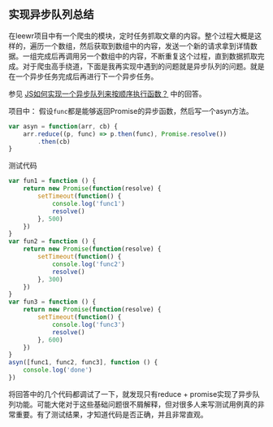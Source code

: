 ## 实现异步队列总结

在leewr项目中有一个爬虫的模块，定时任务抓取文章的内容。整个过程大概是这样的，遍历一个数组，然后获取到数组中的内容，发送一个新的请求拿到详情数据。一组完成后再调用另一个数组中的内容，不断重复这个过程，直到数据抓取完成。对于爬虫高手绕道，下面是我再实现中遇到的问题就是异步队列的问题。就是在一个异步任务完成后再进行下一个异步任务。

参见 [JS如何实现一个异步队列来按顺序执行函数？](https://segmentfault.com/q/1010000005662975) 中的回答。

项目中：
假设<code>func</code>都是能够返回Promise的异步函数，然后写一个asyn方法。

``` js
var asyn = function(arr, cb) {
    arr.reduce((p, func) => p.then(func), Promise.resolve())
        .then(cb)
}
```

测试代码
``` js
var fun1 = function () {
    return new Promise(function(resolve) {
        setTimeout(function() {
            console.log('func1')
            resolve()
        }, 500)
    })
}
var fun2 = function () {
    return new Promise(function(resolve) {
        setTimeout(function() {
            console.log('func2')
            resolve()
        }, 300)
    })
}
var fun3 = function () {
    return new Promise(function(resolve) {
        setTimeout(function() {
            console.log('func3')
            resolve()
        }, 600)
    })
}
asyn([func1, func2, func3], function () {
    console.log('done')
})
```

将回答中的几个代码都调试了一下，就发现只有reduce + promise实现了异步队列功能。可能大佬对于这些基础问题很不屑解释，但对很多人来写测试用例真的非常重要。有了测试结果，才知道代码是否正确，并且非常直观。
